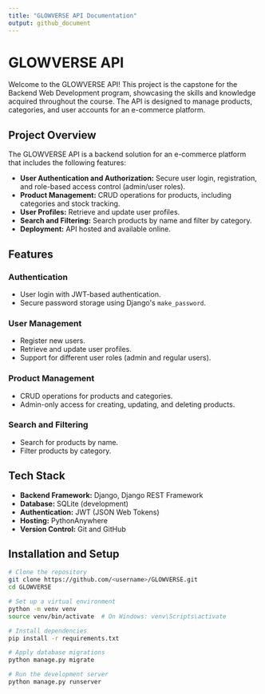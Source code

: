 ```yaml
---
title: "GLOWVERSE API Documentation"
output: github_document
---
```


# GLOWVERSE API

Welcome to the GLOWVERSE API! This project is the capstone for the Backend Web Development program, showcasing the skills and knowledge acquired throughout the course. The API is designed to manage products, categories, and user accounts for an e-commerce platform.

## Project Overview
The GLOWVERSE API is a backend solution for an e-commerce platform that includes the following features:
- **User Authentication and Authorization:** Secure user login, registration, and role-based access control (admin/user roles).
- **Product Management:** CRUD operations for products, including categories and stock tracking.
- **User Profiles:** Retrieve and update user profiles.
- **Search and Filtering:** Search products by name and filter by category.
- **Deployment:** API hosted and available online.

## Features
### Authentication
- User login with JWT-based authentication.
- Secure password storage using Django's `make_password`.

### User Management
- Register new users.
- Retrieve and update user profiles.
- Support for different user roles (admin and regular users).

### Product Management
- CRUD operations for products and categories.
- Admin-only access for creating, updating, and deleting products.

### Search and Filtering
- Search for products by name.
- Filter products by category.

## Tech Stack
- **Backend Framework:** Django, Django REST Framework
- **Database:** SQLite (development)
- **Authentication:** JWT (JSON Web Tokens)
- **Hosting:** PythonAnywhere
- **Version Control:** Git and GitHub

## Installation and Setup
```bash
# Clone the repository
git clone https://github.com/<username>/GLOWVERSE.git
cd GLOWVERSE

# Set up a virtual environment
python -m venv venv
source venv/bin/activate  # On Windows: venv\Scripts\activate

# Install dependencies
pip install -r requirements.txt

# Apply database migrations
python manage.py migrate

# Run the development server
python manage.py runserver
